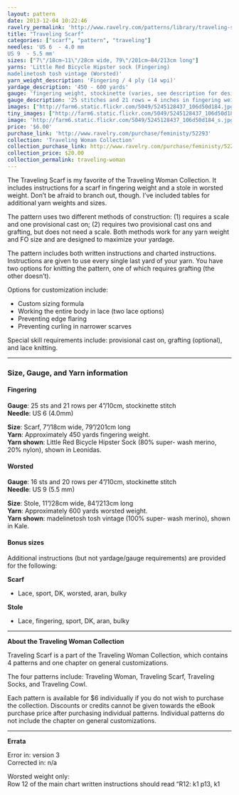 ```yaml
---
layout: pattern
date: 2013-12-04 10:22:46
ravelry_permalink: 'http://www.ravelry.com/patterns/library/traveling-scarf-2'
title: "Traveling Scarf"
categories: ["scarf", "pattern", "traveling"]
needles: 'US 6  - 4.0 mm
US 9  - 5.5 mm'
sizes: ["7\"/18cm–11\"/28cm wide, 79\"/201cm–84/213cm long"]
yarns: 'Little Red Bicycle Hipster sock (Fingering)
madelinetosh tosh vintage (Worsted)'
yarn_weight_description: 'Fingering / 4 ply (14 wpi)'
yardage_description: '450 - 600 yards'
gauge: 'fingering weight, stockinette (varies, see description for desired yarn weight)'
gauge_description: '25 stitches and 21 rows = 4 inches in fingering weight, stockinette (varies, see description for desired yarn weight)'
images: ["http://farm6.static.flickr.com/5049/5245128437_106d50d184.jpg", "http://farm6.static.flickr.com/5205/5313114335_5b7225d621.jpg", "http://farm6.static.flickr.com/5242/5245730774_f88584ed73.jpg", "http://farm6.static.flickr.com/5163/5245730620_7326fbd3bf.jpg", "http://farm6.static.flickr.com/5290/5313114079_9d3a3c28a6.jpg", "http://farm6.static.flickr.com/5243/5245730848_5ed8dd9f66.jpg", "http://farm6.static.flickr.com/5081/5245730904_cb5297642a.jpg", "http://farm6.static.flickr.com/5166/5313114443_52e3344a3a.jpg", "http://farm6.static.flickr.com/5008/5313706374_f2bc4b2fc5.jpg", "http://farm6.static.flickr.com/5050/5313114575_4ef1e0a241.jpg", "http://farm6.static.flickr.com/5083/5313114185_6afc9cfc59.jpg"]
tiny_images: ["http://farm6.static.flickr.com/5049/5245128437_106d50d184_s.jpg", "http://farm6.static.flickr.com/5205/5313114335_5b7225d621_s.jpg", "http://farm6.static.flickr.com/5242/5245730774_f88584ed73_s.jpg", "http://farm6.static.flickr.com/5163/5245730620_7326fbd3bf_s.jpg", "http://farm6.static.flickr.com/5290/5313114079_9d3a3c28a6_s.jpg", "http://farm6.static.flickr.com/5243/5245730848_5ed8dd9f66_s.jpg", "http://farm6.static.flickr.com/5081/5245730904_cb5297642a_s.jpg", "http://farm6.static.flickr.com/5166/5313114443_52e3344a3a_s.jpg", "http://farm6.static.flickr.com/5008/5313706374_f2bc4b2fc5_s.jpg", "http://farm6.static.flickr.com/5050/5313114575_4ef1e0a241_s.jpg", "http://farm6.static.flickr.com/5083/5313114185_6afc9cfc59_s.jpg"]
image: 'http://farm6.static.flickr.com/5049/5245128437_106d50d184_s.jpg'
price: '$6.00'
purchase_link: 'http://www.ravelry.com/purchase/feministy/52293'
collection: 'Traveling Woman Collection'
collection_purchase_link: http://www.ravelry.com/purchase/feministy/52290 
collection_price: $20.00 
collection_permalink: traveling-woman 
---
```

<p>The Traveling Scarf is my favorite of the Traveling Woman Collection. It includes instructions for a scarf in fingering weight and a stole in worsted weight. Don’t be afraid to branch out, though. I’ve included tables for additional yarn weights and sizes.</p>

<p>The pattern uses two different methods of construction: (1) requires a scale and one provisional cast on; (2) requires two provisional cast ons and grafting, but does not need a scale. Both methods work for any yarn weight and FO size and are designed to maximize your yardage.</p>

<p>The pattern includes both written instructions and charted instructions. Instructions are given to use every single last yard of your yarn. You have two options for knitting the pattern, one of which requires grafting (the other doesn’t).</p>

<p>Options for customization include:</p>

<ul>
<li>Custom sizing formula</li>

<li>Working the entire body in lace (two lace options)</li>

<li>Preventing edge flaring</li>

<li>Preventing curling in narrower scarves</li>
</ul>

<p>Special skill requirements include: provisional cast on, grafting (optional), and lace knitting.</p>
<hr />
<h3 id='size_gauge_and_yarn_information'>Size, Gauge, and Yarn information</h3>

<h4 id='fingering'>Fingering</h4>

<p><strong>Gauge</strong>: 25 sts and 21 rows per 4&#8221;/10cm, stockinette stitch <br /><strong>Needle</strong>: US 6 (4.0mm)</p>

<p><strong>Size</strong>: Scarf, 7&#8221;/18cm wide, 79&#8221;/201cm long <br /><strong>Yarn</strong>: Approximately 450 yards fingering weight. <br /><strong>Yarn shown</strong>: Little Red Bicycle Hipster Sock (80% super- wash merino, 20% nylon), shown in Leonidas.</p>

<h4 id='worsted'>Worsted</h4>

<p><strong>Gauge</strong>: 16 sts and 20 rows per 4&#8221;/10cm, stockinette stitch <br /><strong>Needle</strong>: US 9 (5.5 mm)</p>

<p><strong>Size</strong>: Stole, 11&#8221;/28cm wide, 84&#8221;/213cm long <br /><strong>Yarn</strong>: Approximately 600 yards worsted weight. <br /><strong>Yarn shown</strong>: madelinetosh tosh vintage (100% super- wash merino), shown in Kale.</p>

<h4 id='bonus_sizes'>Bonus sizes</h4>

<p>Additional instructions (but not yardage/gauge requirements) are provided for the following:</p>

<p><strong>Scarf</strong></p>

<ul>
<li>Lace, sport, DK, worsted, aran, bulky</li>
</ul>

<p><strong>Stole</strong></p>

<ul>
<li>Lace, fingering, sport, DK, aran, bulky</li>
</ul>
<hr />
<p><strong>About the Traveling Woman Collection</strong></p>

<p>Traveling Scarf is a part of the Traveling Woman Collection, which contains 4 patterns and one chapter on general customizations.</p>

<p>The four patterns include: Traveling Woman, Traveling Scarf, Traveling Socks, and Traveling Cowl.</p>

<p>Each pattern is available for $6 individually if you do not wish to purchase the collection. Discounts or credits cannot be given towards the eBook purchase price after purchasing individual patterns. Individual patterns do not include the chapter on general customizations.</p>
<hr />
<p><strong>Errata</strong></p>

<p>Error in: version 3 <br />Corrected in: n/a</p>

<p>Worsted weight only: <br />Row 12 of the main chart written instructions should read &#8220;R12: k1 <span>p13, k1</span></p>